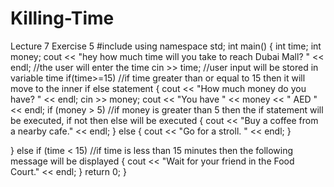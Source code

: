 # Killing-Time
Lecture 7 Exercise 5
#include<iostream>
using namespace std;
int main()
{
	int time;
	int money;
	cout << "hey how much time will you take to reach Dubai Mall? " << endl; //the user will enter the time
	cin >> time; //user input will be stored in variable time
	if(time>=15)  //if time greater than or equal to 15 then it will move to the inner if else statement
{
		cout << "How much money do you have? " << endl; 
		cin >> money;
		cout << "You have " << money << " AED " << endl;
		if (money > 5)  //if money is greater than 5 then the if statement will be executed, if not then else will be executed
		{
			cout << "Buy a coffee from a nearby cafe." << endl;
		}
		else
		{
			cout << "Go for a stroll. " << endl;
		}

}
	else if (time < 15)  //if time is less than 15 minutes then the following message will be displayed
	{
		cout << "Wait for your friend in the Food Court." << endl;
	}
	return 0;
}

